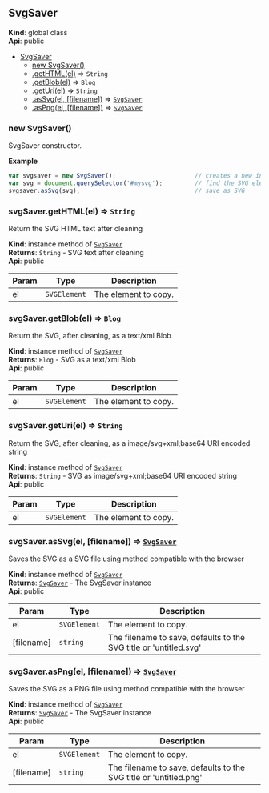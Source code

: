 <a name="SvgSaver"></a>

## SvgSaver
**Kind**: global class  
**Api**: public  

* [SvgSaver](#SvgSaver)
    * [new SvgSaver()](#new_SvgSaver_new)
    * [.getHTML(el)](#SvgSaver+getHTML) ⇒ <code>String</code>
    * [.getBlob(el)](#SvgSaver+getBlob) ⇒ <code>Blog</code>
    * [.getUri(el)](#SvgSaver+getUri) ⇒ <code>String</code>
    * [.asSvg(el, [filename])](#SvgSaver+asSvg) ⇒ <code>[SvgSaver](#SvgSaver)</code>
    * [.asPng(el, [filename])](#SvgSaver+asPng) ⇒ <code>[SvgSaver](#SvgSaver)</code>

<a name="new_SvgSaver_new"></a>

### new SvgSaver()
SvgSaver constructor.

**Example**  
```js
var svgsaver = new SvgSaver();                      // creates a new instance
var svg = document.querySelector('#mysvg');         // find the SVG element
svgsaver.asSvg(svg);                                // save as SVG
```
<a name="SvgSaver+getHTML"></a>

### svgSaver.getHTML(el) ⇒ <code>String</code>
Return the SVG HTML text after cleaning

**Kind**: instance method of <code>[SvgSaver](#SvgSaver)</code>  
**Returns**: <code>String</code> - SVG text after cleaning  
**Api**: public  

| Param | Type | Description |
| --- | --- | --- |
| el | <code>SVGElement</code> | The element to copy. |

<a name="SvgSaver+getBlob"></a>

### svgSaver.getBlob(el) ⇒ <code>Blog</code>
Return the SVG, after cleaning, as a text/xml Blob

**Kind**: instance method of <code>[SvgSaver](#SvgSaver)</code>  
**Returns**: <code>Blog</code> - SVG as a text/xml Blob  
**Api**: public  

| Param | Type | Description |
| --- | --- | --- |
| el | <code>SVGElement</code> | The element to copy. |

<a name="SvgSaver+getUri"></a>

### svgSaver.getUri(el) ⇒ <code>String</code>
Return the SVG, after cleaning, as a image/svg+xml;base64 URI encoded string

**Kind**: instance method of <code>[SvgSaver](#SvgSaver)</code>  
**Returns**: <code>String</code> - SVG as image/svg+xml;base64 URI encoded string  
**Api**: public  

| Param | Type | Description |
| --- | --- | --- |
| el | <code>SVGElement</code> | The element to copy. |

<a name="SvgSaver+asSvg"></a>

### svgSaver.asSvg(el, [filename]) ⇒ <code>[SvgSaver](#SvgSaver)</code>
Saves the SVG as a SVG file using method compatible with the browser

**Kind**: instance method of <code>[SvgSaver](#SvgSaver)</code>  
**Returns**: <code>[SvgSaver](#SvgSaver)</code> - The SvgSaver instance  
**Api**: public  

| Param | Type | Description |
| --- | --- | --- |
| el | <code>SVGElement</code> | The element to copy. |
| [filename] | <code>string</code> | The filename to save, defaults to the SVG title or 'untitled.svg' |

<a name="SvgSaver+asPng"></a>

### svgSaver.asPng(el, [filename]) ⇒ <code>[SvgSaver](#SvgSaver)</code>
Saves the SVG as a PNG file using method compatible with the browser

**Kind**: instance method of <code>[SvgSaver](#SvgSaver)</code>  
**Returns**: <code>[SvgSaver](#SvgSaver)</code> - The SvgSaver instance  
**Api**: public  

| Param | Type | Description |
| --- | --- | --- |
| el | <code>SVGElement</code> | The element to copy. |
| [filename] | <code>string</code> | The filename to save, defaults to the SVG title or 'untitled.png' |

